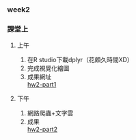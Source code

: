### week2
### 課堂上
1. 上午
   1. 在R studio下載dplyr（花頗久時間XD）
   2. 完成視覺化繪圖
   3. 成果網址<br />
[hw2-part1](https://bo-han.github.io/NTU-R/week2/hw2)

2. 下午
   1. 網路爬蟲+文字雲
   2. 成果<br />
[hw2-part2](https://bo-han.github.io/NTU-R/week2/hw2-part2)
